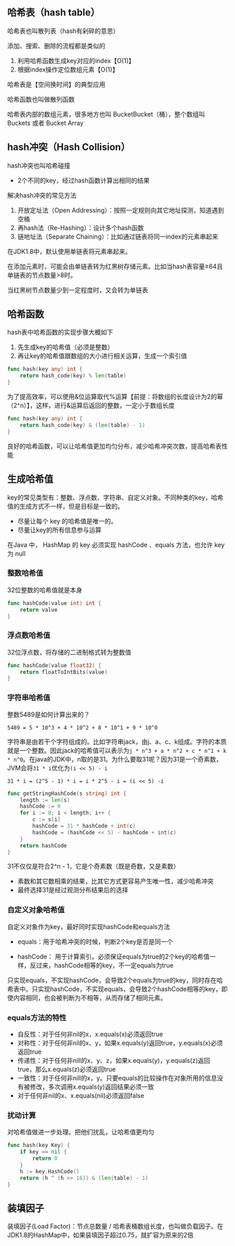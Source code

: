## 哈希表（hash table）

哈希表也叫散列表（hash有剁碎的意思）

添加、搜索、删除的流程都是类似的

1. 利用哈希函数生成key对应的index【O(1)】
2. 根据index操作定位数组元素【O(1)】

哈希表是【空间换时间】的典型应用

哈希函数也叫做散列函数

哈希表内部的数组元素，很多地方也叫 BucketBucket（桶），整个数组叫 Buckets 或者 Bucket Array

## hash冲突（Hash Collision）

hash冲突也叫哈希碰撞

- 2个不同的key，经过hash函数计算出相同的结果

解决hash冲突的常见方法

1. 开放定址法（Open Addressing）：按照一定规则向其它地址探测，知道遇到空桶
2. 再hash法（Re-Hashing）：设计多个hash函数
3. 链地址法（Separate Chaining）：比如通过链表将同一index的元素串起来

在JDK1.8中，默认使用单链表将元素串起来。

在添加元素时，可能会由单链表转为红黑树存储元素。比如当hash表容量≥64且单链表的节点数量>8时。

当红黑树节点数量少到一定程度时，又会转为单链表

## 哈希函数

hash表中哈希函数的实现步骤大概如下

1. 先生成key的哈希值（必须是整数）
2. 再让key的哈希值跟数组的大小进行相关运算，生成一个索引值

```go
func hash(key any) int {
    return hash_code(key) % len(table)
}
```

为了提高效率，可以使用&位运算取代%运算【前提：将数组的长度设计为2的幂（2^n）】，这样，进行&运算后返回的整数，一定小于数组长度

```go
func hash(key any) int {
    return hash_code(key) & (len(table) - 1)
}
```

良好的哈希函数，可以让哈希值更加均匀分布，减少哈希冲突次数，提高哈希表性能

## 生成哈希值

key的常见类型有：整数、浮点数、字符串、自定义对象。不同种类的key，哈希值的生成方式不一样，但是目标是一致的。

- 尽量让每个 key 的哈希值是唯一的。
- 尽量让key的所有信息参与运算

在Java 中， HashMap 的 key 必须实现 hashCode 、equals 方法，也允许 key 为 null

### 整数哈希值

32位整数的哈希值就是本身

```go
func hashCode(value int) int {
    return value
}
```

### 浮点数哈希值

32位浮点数，将存储的二进制格式转为整数值

```go
func hashCode(value float32) {
    return floatToIntBits(value)
}
```

### 字符串哈希值

整数5489是如何计算出来的？

`5489 = 5 * 10^3 + 4 * 10^2 + 8 * 10^1 + 9 * 10^0`

字符串是由若干个字符组成的。比如字符串jack，由j、a、c、k组成。字符的本质就是一个整数。因此jack的哈希值可以表示为`j * n^3 + a * n^2 + c * n^1 + k * n^0`。在java的JDK中，n取的是31。为什么要取31呢？因为31是一个奇素数，JVM会将`31 * i`优化为`(i << 5) - i`

```
31 * i = (2^5 - 1) * i = i * 2^5 - i = (i << 5) -i
```

```go
func getStringHashCode(s string) int {
    length := len(s)
    hashCode := 0
    for i := 0; i < length; i++ {
        c := s[i]
        hashCode = 31 * hashCode + int(c)
        hashCode = (hashCode << 5) - hashCode + int(c)
    }
    return hashCode
}
```



31不仅仅是符合2^n - 1，它是个奇素数（既是奇数，又是素数）

- 素数和其它数相乘的结果，比其它方式更容易产生唯一性，减少哈希冲突
- 最终选择31是经过观测分布结果后的选择

### 自定义对象哈希值

自定义对象作为key，最好同时实现hashCode和equals方法

- equals：用于哈希冲突的时候，判断2个key是否是同一个

- hashCode： 用于计算索引。必须保证equals为true的2个key的哈希值一样，反过来，hashCode相等的key，不一定equals为true

只实现equals，不实现hashCode，会导致2个equals为true的key，同时存在哈希表中。只实现hashCode，不实现equals，会导致2个hashCode相等的key，即使内容相同，也会被判断为不相等，从而存储了相同元素。

### equals方法的特性

- 自反性：对于任何非nil的x，x.equals(x)必须返回true
- 对称性：对于任何非nil的x、y，如果x.equals(y)返回true，y.equals(x)必须返回true
- 传递性：对于任何非nill的x、y、z，如果x.equals(y)，y.equals(z)返回true，那么x.equals(z)必须返回true
- 一致性：对于任何非nill的x，y。只要equals的比较操作在对象所用的信息没有被修改，多次调用x.equals(y)返回结果必须一致
- 对于任何非nil的x、x.equals(nil)必须返回false

### 扰动计算

对哈希值做进一步处理。把他们扰乱，让哈希值更均匀

```go
func hash(key Key) {
    if key == nil {
        return 0
    }
    h := key.HashCode()
    return (h ^ (h >> 16)) & (len(table) - 1)
}
```

## 装填因子

装填因子(Load Factor)：节点总数量 / 哈希表桶数组长度，也叫做负载因子。在JDK1.8的HashMap中，如果装填因子超过0.75，就扩容为原来的2倍
